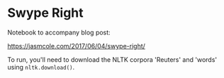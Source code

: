 # Swype Right

Notebook to accompany blog post:

https://jasmcole.com/2017/06/04/swype-right/

To run, you'll need to download the NLTK corpora 'Reuters' and 'words' using `nltk.download()`.
